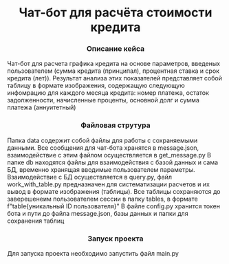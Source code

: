 <h1 align="center">Чат-бот для расчёта стоимости кредита</h1>
<h3 align="center">Описание кейса</h3>

Чат-бот для расчета графика кредита на основе параметров, введеных пользователем (сумма кредита (принципал), процентная ставка и срок кредита (лет)). 
Результат анализа этих показателей представляет собой таблицу в формате изображения, содержащую следующую инфомрацию для каждого месяца кредита: номер платежа, остаток задолженности, начисленные проценты, основной долг и сумма платежа (аннуитетный)

<h3 align="center">Файловая струтура</h3>
Папка data содержит собой файлы для работы с сохраняемыми данными. Все сообщения для чат-бота хранятся в message.json, взаимодействие с этим файлом осуществляется в get_message.py
В папке db находятся файлы для взаимодействия с базой данных и сама БД, временно хранящая вводимые пользователем параметры. Взаимодействие с БД осуществляется в query.py, файл work_with_table.py предназначен для систематизации расчетов и их вывод в формате изображения (таблицы). Все таблицы сохраняются до заверешенеим пользователем сессии в папку tables, в формате f"table{уникальный ID пользователя}"
В файле config.py хранится токен бота и пути до файла message.json, базы данных и папки для сохранения таблиц

<h3 align="center">Запуск проекта</h3>
Для запуска проекта необходимо запустить файл main.py
